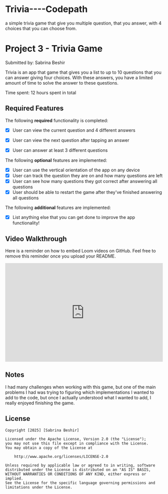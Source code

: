 # Trivia----Codepath
a simple trivia game that give you multiple question, that you answer, with 4 choices that you can choose from.
# Project 3 - Trivia Game

Submitted by: Sabrina Beshir

Trivia is an app that game that gives you a list to up to 10 questions that you can answer giving four choices. With these answers, you have a limited amount of time to solve the answer to these questions. 

Time spent: 12 hours spent in total

## Required Features

The following **required** functionality is completed:

- [x] User can view the current question and 4 different answers
- [x] User can view the next question after tapping an answer
- [x] User can answer at least 3 different questions


The following **optional** features are implemented:

- [x] User can use the vertical orientation of the app on any device
- [x] User can track the question they are on and how many questions are left
- [x] User can see how many questions they got correct after answering all questions
- [x] User should be able to restart the game after they've finished answering all questions

The following **additional** features are implemented:

- [x] List anything else that you can get done to improve the app functionality!

## Video Walkthrough

Here is a reminder on how to embed Loom videos on GitHub. Feel free to remove this reminder once you upload your README. 

<div style="position: relative; padding-bottom: 62.5%; height: 0;"><iframe src="https://www.loom.com/embed/1dedc5dc0b324f799cbf3525ff57a7e6?sid=7958e04d-3b24-4987-9205-af1a1a82aa24" frameborder="0" webkitallowfullscreen mozallowfullscreen allowfullscreen style="position: absolute; top: 0; left: 0; width: 100%; height: 100%;"></iframe></div>

## Notes

I had many challenges when working with this game, but one of the main problems I had was trying to figuring which implementations I wanted to add to the code, but once I actually understood what I wanted to add, I really enjoyed finishing the game. 

## License

    Copyright [2025] [Sabrina Beshir]

    Licensed under the Apache License, Version 2.0 (the "License");
    you may not use this file except in compliance with the License.
    You may obtain a copy of the License at

        http://www.apache.org/licenses/LICENSE-2.0

    Unless required by applicable law or agreed to in writing, software
    distributed under the License is distributed on an "AS IS" BASIS,
    WITHOUT WARRANTIES OR CONDITIONS OF ANY KIND, either express or implied.
    See the License for the specific language governing permissions and
    limitations under the License.
